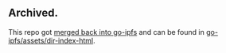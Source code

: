 ## Archived.

This repo got [merged back into go-ipfs](https://github.com/ipfs/go-ipfs/pull/8555) and can be found in [go-ipfs/assets/dir-index-html](https://github.com/ipfs/go-ipfs/tree/master/assets/dir-index-html).
